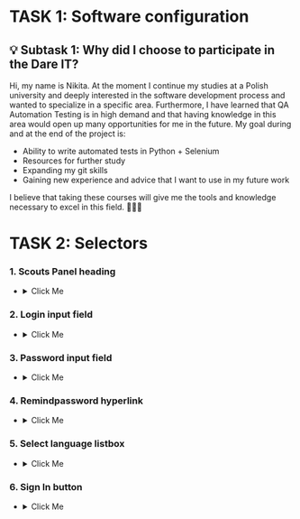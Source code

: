 #  TASK 1: Software configuration 
## 💡 Subtask 1: Why did I choose to participate in the Dare IT?
Hi, my name is Nikita. At the moment I continue my studies at a Polish university and deeply interested in the software development process and wanted to specialize in a specific area. Furthermore, I have learned that QA Automation Testing is in high demand and that having knowledge in this area would open up many opportunities for me in the future. My goal during and at the end of the project is:
* Ability to write automated tests in Python + Selenium
* Resources for further study
* Expanding my git skills
* Gaining new experience and advice that I want to use in my future work

I believe that taking these courses will give me the tools and knowledge necessary to excel in this field. 👨🏻‍💻

#  TASK 2: Selectors

### 1. Scouts Panel heading
- <details>
  <summary>Click Me</summary>
  <p>
  
  ```python
  //*[@id="__next"]/form/div/div[1]/h5
  ```
  ```python
 
  ```
  ```python
  /html/body/div/form/div/div[1]/h5
  ```
  </p>
</details>

### 2. Login input field 
- <details>
  <summary>Click Me</summary>
  <p>
  
  ```python
  //*[@id="login"]
  ```
  ```python
  //*[@name="login"]
  ```
  ```python
  /html/body/div/form/div/div[1]/div[1]/div/input
  ```
  </p>
</details>

### 3. Password input field 
- <details>
  <summary>Click Me</summary>
  <p>
  
  ```python
  //*[@id="password"]
  ```
  ```python
  //*[@name="password"]
  ```
  ```python
  /html/body/div/form/div/div[1]/div[2]/div/input
  ```
  </p>
</details>
   
### 4. Remindpassword hyperlink
- <details>
  <summary>Click Me</summary>
  <p>
  
  ```python
  //*[@id="__next"]/form/div/div[1]/a
  ```
  ```python
  //*[@class="MuiTypography-root MuiLink-root MuiLink-underlineHover jss4 MuiTypography-colorPrimary"]
  ```
  ```python
  /html/body/div/form/div/div[1]/a
  ```
  </p>
</details>
 
### 5. Select language listbox
- <details>
  <summary>Click Me</summary>
  <p>
  
  ```python
  //*[@id="__next"]/form/div/div[2]/div/div
  ```
  ```python
 
  ```
  ```python
  /html/body/div/form/div/div[2]/div/div
  ```
  </p>
</details>
 
### 6. Sign In button
- <details>
  <summary>Click Me</summary>
  <p>
  
  ```python
  //*[@id="__next"]/form/div/div[2]/button
  ```
  ```python

  ```
  ```python
  /html/body/div/form/div/div[2]/button
  ```
  </p>
</details>

